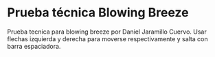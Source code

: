 # Prueba técnica Blowing Breeze
 Prueba tecnica para blowing breeze por Daniel Jaramillo Cuervo. 
 Usar flechas izquierda y derecha para moverse respectivamente y salta con barra espaciadora.
